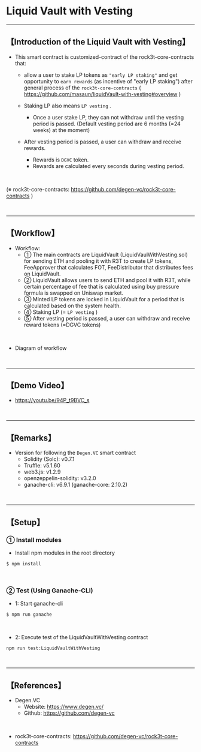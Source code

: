 # Liquid Vault with Vesting

***
## 【Introduction of the Liquid Vault with Vesting】
- This smart contract is customized-contract of the rock3t-core-contracts that:
  - allow a user to stake LP tokens as `"early LP staking"` and get opportunity to `earn rewards` (as incentive of "early LP staking") after general process of the `rock3t-core-contracts` ( https://github.com/masaun/liquidVault-with-vesting#overview )
  - Staking LP also means `LP vesting` .
    - Once a user stake LP, they can not withdraw until the vesting period is passed.
      (Default vesting period are 6 months (=24 weeks) at the moment)
    
  - After vesting period is passed, a user can withdraw and receive rewards. 
     - Rewards is `DGVC` token.
     - Rewards are calculated every seconds during vesting period.

<br>

(※ rock3t-core-contracts: https://github.com/degen-vc/rock3t-core-contracts )

&nbsp;

***

## 【Workflow】
- Workflow: 
  - ① The main contracts are LiquidVault (LiquidVaulWithVesting.sol) for sending ETH and pooling it with R3T to create LP tokens, FeeApprover that calculates FOT, FeeDistributor that distributes fees on LiquidVault. 
  - ② LiquidVault allows users to send ETH and pool it with R3T, while certain percentage of fee that is calculated using buy pressure formula is swapped on Uniswap market. 
  - ③ Minted LP tokens are locked in LiquidVault for a period that is calculated based on the system health.
  - ④ Staking LP (= `LP vesting` )
  - ⑤ After vesting period is passed, a user can withdraw and receive reward tokens (=DGVC tokens)

<br>

- Diagram of workflow

&nbsp;

***

## 【Demo Video】
- https://youtu.be/94P_t9BVC_s

<br>


***

## 【Remarks】
- Version for following the `Degen.VC` smart contract
  - Solidity (Solc): v0.7.1
  - Truffle: v5.1.60
  - web3.js: v1.2.9
  - openzeppelin-solidity: v3.2.0
  - ganache-cli: v6.9.1 (ganache-core: 2.10.2)


&nbsp;

***

## 【Setup】
### ① Install modules
- Install npm modules in the root directory
```
$ npm install
```

<br>

### ② Test (Using Ganache-CLI)
- 1: Start ganache-cli
```
$ npm run ganache
```

<br>

- 2: Execute test of the LiquidVaultWithVesting contract
```
npm run test:LiquidVaultWithVesting
```

<br>


***

## 【References】
- Degen.VC
  - Website: https://www.degen.vc/
  - Github: https://github.com/degen-vc

<br>

- rock3t-core-contracts: https://github.com/degen-vc/rock3t-core-contracts
